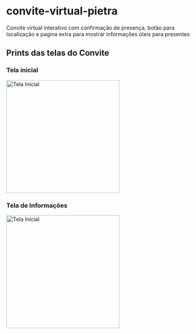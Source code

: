 # convite-virtual-pietra
 Convite virtual interativo com confirmação de presença, botão para localização e pagina extra para mostrar informações úteis para presentes
 
## Prints das telas do Convite

### Tela inicial
<img src="https://imgur.com/eaKGatV" alt="Tela Inicial" width="300">

### Tela de Informações
<img src="https://imgur.com/UrJ9hh" alt="Tela Inicial" width="300">
